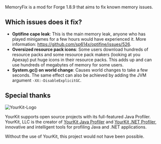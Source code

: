 MemoryFix is a mod for Forge 1.8.9 that aims to fix known memory issues.

Which issues does it fix?
------
- **Optifine cape leak**: This is the main memory leak, anyone who has played minigames for a few hours would have experienced it. More information: https://github.com/sp614x/optifine/issues/526.
- **Oversized resource pack icons**: Some users download hundreds of resource packs and some resource pack makers (looking at you Apexay) put huge icons in their resource packs. This adds up and can use hundreds of megabytes of memory for some users.
- **System.gc() on world change**: Causes world changes to take a few seconds. The same effect can also be achieved by adding the JVM argument `-XX:-DisableExplicitGC`.

Special thanks
------
![YourKit-Logo](https://www.yourkit.com/images/yklogo.png)

YourKit supports open source projects with its full-featured Java Profiler.
YourKit, LLC is the creator of [YourKit Java Profiler](https://www.yourkit.com/java/profiler/)
and [YourKit .NET Profiler](https://www.yourkit.com/.net/profiler/),
innovative and intelligent tools for profiling Java and .NET applications.

Without the use of YourKit, this project would not have been possible.
